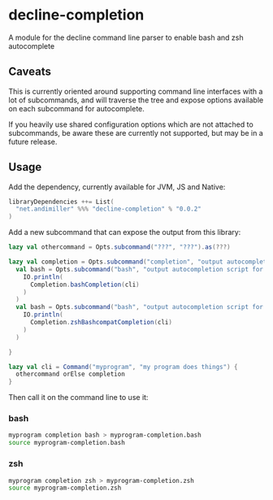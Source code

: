 # decline-completion
A module for the decline command line parser to enable bash and zsh autocomplete

## Caveats

This is currently oriented around supporting command line interfaces with a lot of subcommands, and will traverse the tree and expose options available on each subcommand for autocomplete.

If you heavily use shared configuration options which are not attached to subcommands, be aware these are currently not supported, but may be in a future release.

## Usage

Add the dependency, currently available for JVM, JS and Native:

```scala
libraryDependencies ++= List(
  "net.andimiller" %%% "decline-completion" % "0.0.2"
)
```

Add a new subcommand that can expose the output from this library:

```scala
lazy val othercommand = Opts.subcommand("???", "???").as(???)

lazy val completion = Opts.subcommand("completion", "output autocompletion scripts for common shells") {
  val bash = Opts.subcommand("bash", "output autocompletion script for bash").as(
    IO.println(
      Completion.bashCompletion(cli)
    )
  )
  val bash = Opts.subcommand("bash", "output autocompletion script for bash").as(
    IO.println(
      Completion.zshBashcompatCompletion(cli)
    )
  ) 

}

lazy val cli = Command("myprogram", "my program does things") {
  othercommand orElse completion
}
```

Then call it on the command line to use it:

### bash

```sh
myprogram completion bash > myprogram-completion.bash
source myprogram-completion.bash
```

### zsh

```sh
myprogram completion zsh > myprogram-completion.zsh
source myprogram-completion.zsh
```
